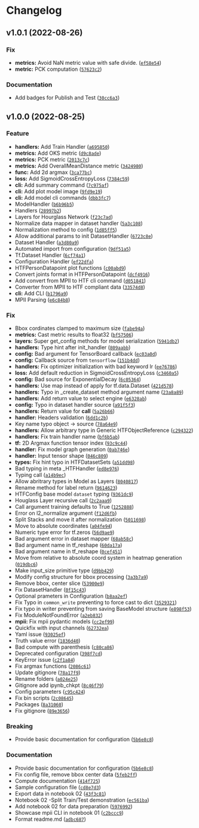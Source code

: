 # Changelog

<!--next-version-placeholder-->

## v1.0.1 (2022-08-26)
### Fix
* **metrics:** Avoid NaN metric value with safe divide. ([`ef58e54`](https://github.com/wbenbihi/hourglasstensorlfow/commit/ef58e54ee75b36027184a3ba9ac4a64c642bba31))
* **metric:** PCK computation ([`57623c2`](https://github.com/wbenbihi/hourglasstensorlfow/commit/57623c2507d3413320faa170bb7c2bff2c16dcce))

### Documentation
* Add badges for Publish and Test ([`30cc6a3`](https://github.com/wbenbihi/hourglasstensorlfow/commit/30cc6a37a29cd77054cde9d89000dba2bf5c1a9d))

## v1.0.0 (2022-08-25)
### Feature
* **handlers:** Add Train Handler ([`a695850`](https://github.com/wbenbihi/hourglasstensorlfow/commit/a69585036d73623d45add6ffc47b9e9f427cc1f7))
* **metrics:** Add OKS metric ([`d9c8ade`](https://github.com/wbenbihi/hourglasstensorlfow/commit/d9c8ade014863e3b5bb9aa3ddcc6f9dbfee658a3))
* **metrics:** PCK metric ([`2013c7c`](https://github.com/wbenbihi/hourglasstensorlfow/commit/2013c7cad1cbb0239073cdb4ec12bc2755550dc2))
* **metrics:** Add OverallMeanDistance metric ([`3424980`](https://github.com/wbenbihi/hourglasstensorlfow/commit/3424980d865c2791504845156b650faefa187900))
* **func:** Add 2d argmax ([`3ca77bc`](https://github.com/wbenbihi/hourglasstensorlfow/commit/3ca77bc603e76ff90f2b29b747fa5e81547f5df6))
* **loss:** Add SigmoidCrossEntropyLoss ([`7384c59`](https://github.com/wbenbihi/hourglasstensorlfow/commit/7384c59cf407dec44f1850435205f656876e10c0))
* **cli:** Add summary command ([`7c975af`](https://github.com/wbenbihi/hourglasstensorlfow/commit/7c975af263c4e07b69eeea59d8906f29f773a1b4))
* **cli:** Add plot model image ([`9fd9e19`](https://github.com/wbenbihi/hourglasstensorlfow/commit/9fd9e19a4ddc65efbd74bd9b71889f76f06e54d1))
* **cli:** Add model cli commands ([`dbb3fc7`](https://github.com/wbenbihi/hourglasstensorlfow/commit/dbb3fc7e3fd65190e6c1806de61617233bca5daf))
* ModelHandler ([`b6b96b5`](https://github.com/wbenbihi/hourglasstensorlfow/commit/b6b96b5fc019b2aff4024f1d6e1474b1cc183e58))
* Handlers ([`28997b2`](https://github.com/wbenbihi/hourglasstensorlfow/commit/28997b2d0d819ea222458a5fb7ccd7bddefbb93b))
* Layers for Hourglass Network ([`f23c7ad`](https://github.com/wbenbihi/hourglasstensorlfow/commit/f23c7ad03daffa1d6ed63430d36a0855125e1a1c))
* Normalize data mapper in dataset handler ([`5a3c108`](https://github.com/wbenbihi/hourglasstensorlfow/commit/5a3c108f5aec4380987e19fda1569034d55c31a9))
* Normalization method to config ([`1d85ff5`](https://github.com/wbenbihi/hourglasstensorlfow/commit/1d85ff559bad8662c47339c5bd1368f36a48aed0))
* Allow additional params to init DatasetHandler ([`6723c8e`](https://github.com/wbenbihi/hourglasstensorlfow/commit/6723c8ea7c5850b4830c1b79b9b5962bb567291d))
* Dataset Handler ([`a3d80a9`](https://github.com/wbenbihi/hourglasstensorlfow/commit/a3d80a9c6d782642fe527b9bdf3ad43d43d86e93))
* Automated import from configuration ([`9df51a5`](https://github.com/wbenbihi/hourglasstensorlfow/commit/9df51a5cbdf341d2f40d42194738f48455c75412))
* Tf.Dataset Handler ([`6cf74a1`](https://github.com/wbenbihi/hourglasstensorlfow/commit/6cf74a1f1e6e9d89612f6e4ac0cf7f9cd2cac57b))
* Configuration Handler ([`ef22dfa`](https://github.com/wbenbihi/hourglasstensorlfow/commit/ef22dfa9905570b91980482b2d9c9fa5c1d8f979))
* HTFPersonDatapoint plot functions ([`c00abd9`](https://github.com/wbenbihi/hourglasstensorlfow/commit/c00abd98297c2c0def8d5afe9ce126e8d31ff0ab))
* Convert joints format in HTFPersonDatapoint ([`dcf4916`](https://github.com/wbenbihi/hourglasstensorlfow/commit/dcf49162af4f200136457908ce5963248a5475be))
* Add convert from MPII to HTF cli command ([`d051841`](https://github.com/wbenbihi/hourglasstensorlfow/commit/d0518414f0f112317c2392b55decb4a31e126616))
* Converter from MPII to HTF compliant data ([`33574d8`](https://github.com/wbenbihi/hourglasstensorlfow/commit/33574d8f174031ca846900c7b931fee1b8c203ad))
* **cli:** Add CLI ([`b1796a9`](https://github.com/wbenbihi/hourglasstensorlfow/commit/b1796a9693bdf8f76305a10b45875027b9196527))
* MPII Parsing ([`e6c84b8`](https://github.com/wbenbihi/hourglasstensorlfow/commit/e6c84b88046dd537530bb4b5addf923ecaccc75f))

### Fix
* Bbox cordinates clamped to maximum size ([`fabe94a`](https://github.com/wbenbihi/hourglasstensorlfow/commit/fabe94a103256b35986bceccd844facce4deeb5e))
* **metrics:** Cast metric results to float32 ([`bf57506`](https://github.com/wbenbihi/hourglasstensorlfow/commit/bf5750646a5c671b86798c2af953505bb7904e06))
* **layers:** Super get_config methods for model serialization ([`5941db2`](https://github.com/wbenbihi/hourglasstensorlfow/commit/5941db22a3000f361fea7c634e1fbfd6b099f408))
* **handlers:** Type hint after init_handler ([`809aabb`](https://github.com/wbenbihi/hourglasstensorlfow/commit/809aabbc118fce95345071cdfc4b41ca9ea48331))
* **config:** Bad argument for TensorBoard callback ([`ec03a0d`](https://github.com/wbenbihi/hourglasstensorlfow/commit/ec03a0d0354cfb361fe2d8d444ce5c95301424ee))
* **config:** Callback source from `tensorflow` ([`151b4dd`](https://github.com/wbenbihi/hourglasstensorlfow/commit/151b4ddd0e2e800b18dbaa17162fb38657874265))
* **handlers:** Fix optimizer initialization with bad keyword lr ([`ee76786`](https://github.com/wbenbihi/hourglasstensorlfow/commit/ee767866c76f9204c16a0e2b6876fd78010175a3))
* **loss:** Add default reduction in SigmoidCrossEntropyLoss ([`c3460a5`](https://github.com/wbenbihi/hourglasstensorlfow/commit/c3460a5c39702f660b1ed42df8d01665321b2655))
* **config:** Bad source for ExponentialDecay ([`6c05364`](https://github.com/wbenbihi/hourglasstensorlfow/commit/6c0536463b76277232baa2c008cf1b1dd3ed528a))
* **handlers:** Use map instead of apply for tf.data.Dataset ([`421d578`](https://github.com/wbenbihi/hourglasstensorlfow/commit/421d578d4f53a17301f59719eda1ed76a6a37c21))
* **handlers:** Typo in _create_dataset method argument name ([`23a8a89`](https://github.com/wbenbihi/hourglasstensorlfow/commit/23a8a89d79983dd74da6aaa5f0013409e925af7f))
* **handlers:** Add return value to select engine ([`e6328ab`](https://github.com/wbenbihi/hourglasstensorlfow/commit/e6328ab30a9cabcba38471e29040c3adeca07cab))
* **config:** Typo in dataset handler source ([`a91f5f3`](https://github.com/wbenbihi/hourglasstensorlfow/commit/a91f5f3e6861433b552222a48a223a5d797306b6))
* **handlers:** Return value for __call__ ([`5a26b66`](https://github.com/wbenbihi/hourglasstensorlfow/commit/5a26b6697ee587d570abec2463ae35789c3bf195))
* **handler:** Headers validation ([`6dd1c2b`](https://github.com/wbenbihi/hourglasstensorlfow/commit/6dd1c2bb4011b82479e00f9e9df1a230fe18b9a5))
* Key name typo object -> source ([`78a64e9`](https://github.com/wbenbihi/hourglasstensorlfow/commit/78a64e92d03abb2f180b1f4cbca78453570b8252))
* **handlers:** Allow arbitrary type in Generic HTFObjectReference ([`c294322`](https://github.com/wbenbihi/hourglasstensorlfow/commit/c2943229a216869b23658d736ff390a563bb9cfc))
* **handlers:** Fix train handler name ([`bf6b5ab`](https://github.com/wbenbihi/hourglasstensorlfow/commit/bf6b5ab0631781555a9ce88e45445244cdd3e259))
* **tf:** 2D Argmax function tensor index ([`93c9c44`](https://github.com/wbenbihi/hourglasstensorlfow/commit/93c9c440f69d8fdb54771439c00ef696928d0526))
* **handler:** Fix model graph generation ([`0ab746e`](https://github.com/wbenbihi/hourglasstensorlfow/commit/0ab746e09ec8b0690fa1aa4fc2749ff7976b78bb))
* **handler:** Input tensor shape ([`046c809`](https://github.com/wbenbihi/hourglasstensorlfow/commit/046c8099ddb17928bbf34a3f528a654d5719fa7e))
* **types:** Fix hint typo in HTFDatasetSets ([`a51dd98`](https://github.com/wbenbihi/hourglasstensorlfow/commit/a51dd9876b3f3a7c9c84c6f380f53087a097f05d))
* Bad typing in meta _HTFHandler ([`ed8e976`](https://github.com/wbenbihi/hourglasstensorlfow/commit/ed8e9767736e8a8313b000fd8b00a66ad0ca7b72))
* Typing call ([`a14b9ec`](https://github.com/wbenbihi/hourglasstensorlfow/commit/a14b9ec99ada081575265471da4b35cd91646e8b))
* Allow abritrary types in Model as Layers ([`8040817`](https://github.com/wbenbihi/hourglasstensorlfow/commit/8040817e1285ba703df362330d66583317c64029))
* Rename method for label return ([`9614623`](https://github.com/wbenbihi/hourglasstensorlfow/commit/9614623961277d7118f030afa622c8b74c731871))
* HTFConfig base model `dataset` typing ([`9361dc9`](https://github.com/wbenbihi/hourglasstensorlfow/commit/9361dc9652288fbf13aab8e00d9bce1f8cb9e08f))
* Houglass Layer recursive call ([`2c2aaa9`](https://github.com/wbenbihi/hourglasstensorlfow/commit/2c2aaa956eda936af518e3907fd3a56b7141ac53))
* Call argument training defaults to True ([`1252888`](https://github.com/wbenbihi/hourglasstensorlfow/commit/1252888b2757a650d20879b1777678933cb62626))
* Error on l2_normalize argument ([`f12d6fb`](https://github.com/wbenbihi/hourglasstensorlfow/commit/f12d6fb049626b05aa147ae51afedb197334ee32))
* Split Stacks and move it after normalization ([`5011698`](https://github.com/wbenbihi/hourglasstensorlfow/commit/5011698495edbbc84eebff2da228d224709a2b97))
* Move to absolute coordinates ([`a04fe94`](https://github.com/wbenbihi/hourglasstensorlfow/commit/a04fe94f914f3800ec0cd37a343224d169c6311c))
* Numeric type error for tf.zeros ([`56d9ae9`](https://github.com/wbenbihi/hourglasstensorlfow/commit/56d9ae9c0ac95e606e74b50217a1be75437543e7))
* Bad argument error in dataset mapper ([`68ab58c`](https://github.com/wbenbihi/hourglasstensorlfow/commit/68ab58cf86a54f4ca8b95f94de4c4b76c2d910ab))
* Bad argument name in tf_reshape ([`60da17a`](https://github.com/wbenbihi/hourglasstensorlfow/commit/60da17a2bcb769ddf02cf8373d2cd19cd1db1e2b))
* Bad argument name in tf_reshape ([`0cef451`](https://github.com/wbenbihi/hourglasstensorlfow/commit/0cef4511129fd64f8d9a885ea46130543c012a46))
* Move from relative to absolute coord system in heatmap generation ([`019dbc6`](https://github.com/wbenbihi/hourglasstensorlfow/commit/019dbc68127d4dd49b7ba07809371523f7ab2dd9))
* Make input_size primitive type ([`d9bb429`](https://github.com/wbenbihi/hourglasstensorlfow/commit/d9bb4290523370502b6d8d5850ec89a5349d19a6))
* Modify config structure for bbox processing ([`3a3b7a9`](https://github.com/wbenbihi/hourglasstensorlfow/commit/3a3b7a9960289f9417e30b3b4cdb77edc8196903))
* Remove bbox, center slice ([`53900e9`](https://github.com/wbenbihi/hourglasstensorlfow/commit/53900e9b19fe49e35bccfa77a8aef77a1ac3283f))
* Fix DatasetHandler ([`0f15c43`](https://github.com/wbenbihi/hourglasstensorlfow/commit/0f15c434d00b4d2f9be2c3b37672c7601875e3d7))
* Optional prameters in Configuration ([`b8aa2ef`](https://github.com/wbenbihi/hourglasstensorlfow/commit/b8aa2ef2974e6ae5623e4f0952d8812ba9f9d1f5))
* Fix Typo in `common_write` preventing to force cast to dict ([`3529321`](https://github.com/wbenbihi/hourglasstensorlfow/commit/3529321aca412c8b5e01b9c9e7b30feb8a108139))
* Fix typo in writer preventing from saving BaseModel structure ([`e898f53`](https://github.com/wbenbihi/hourglasstensorlfow/commit/e898f53a91e13063ba20e0ff60ca27f03bfbdeba))
* Fix ModuleNotFoundError ([`a2eb832`](https://github.com/wbenbihi/hourglasstensorlfow/commit/a2eb832618d6eb5d34d345c9daf06506ab5d363c))
* **mpii:** Fix mpii pydantic models ([`cc2ef99`](https://github.com/wbenbihi/hourglasstensorlfow/commit/cc2ef995b122ab47c8378160fe8628eda1e53c88))
* Quickfix with input channels ([`62732ea`](https://github.com/wbenbihi/hourglasstensorlfow/commit/62732eac8ef66904f45b685eb7221d014740e86c))
* Yaml issue ([`93025ef`](https://github.com/wbenbihi/hourglasstensorlfow/commit/93025ef4a8b1f8607136d51bb193f71bc63465f1))
* Truth value error ([`1836d40`](https://github.com/wbenbihi/hourglasstensorlfow/commit/1836d409b25b9fe9a5653c86d45bb66a55e00f2d))
* Bad compute with parenthesis ([`c80ca86`](https://github.com/wbenbihi/hourglasstensorlfow/commit/c80ca8622ab49eca57aba1f53cb7ac094eacd1ba))
* Deprecated configuration ([`398f7cd`](https://github.com/wbenbihi/hourglasstensorlfow/commit/398f7cd432fa0de82e4e9b28ba6f1a3eaf855362))
* KeyError issue ([`c2f1a84`](https://github.com/wbenbihi/hourglasstensorlfow/commit/c2f1a84a81e062701186c65eb8e5d1f638ec1aa1))
* Fix argmax functions ([`2086c61`](https://github.com/wbenbihi/hourglasstensorlfow/commit/2086c61708fd38f6c9f4146c860be21ab091e06a))
* Update gitignore ([`78a17f9`](https://github.com/wbenbihi/hourglasstensorlfow/commit/78a17f95e6ddc60b5143d536e6aeccbc2fb094cf))
* Rename folders ([`a024e25`](https://github.com/wbenbihi/hourglasstensorlfow/commit/a024e25baa0fe47f44bed6062f25b6d6c8ebe573))
* Gitignore add ipynb_chkpt ([`8c46f79`](https://github.com/wbenbihi/hourglasstensorlfow/commit/8c46f79bba499cc2f13ce41eb12437113a40aae3))
* Config parameters ([`c95c424`](https://github.com/wbenbihi/hourglasstensorlfow/commit/c95c424809ca96ad900e8e20c3f2c708bfb82399))
* Fix bin scripts ([`2c08645`](https://github.com/wbenbihi/hourglasstensorlfow/commit/2c08645d4d27171755b8347aa61995d542efa775))
* Packages ([`8a31060`](https://github.com/wbenbihi/hourglasstensorlfow/commit/8a31060fe5f7190031621f9ba94825a3ca01c847))
* Fix gitignore ([`89e3656`](https://github.com/wbenbihi/hourglasstensorlfow/commit/89e3656eb7f4382535702574e91ad98ffbef8311))

### Breaking
* Provide basic documentation for configuration ([`5b6e8c8`](https://github.com/wbenbihi/hourglasstensorlfow/commit/5b6e8c8c41e779dfa55fdfff0e10ac77f7f00114))

### Documentation
* Provide basic documentation for configuration ([`5b6e8c8`](https://github.com/wbenbihi/hourglasstensorlfow/commit/5b6e8c8c41e779dfa55fdfff0e10ac77f7f00114))
* Fix config file, remove bbox center data ([`5feb2ff`](https://github.com/wbenbihi/hourglasstensorlfow/commit/5feb2ff77c815e4d01cfed47ec83501712b8942d))
* Compute documentation ([`414f725`](https://github.com/wbenbihi/hourglasstensorlfow/commit/414f7258d48c143aa4907efd0ebfaf491098478b))
* Sample configuration file ([`cd8e7d3`](https://github.com/wbenbihi/hourglasstensorlfow/commit/cd8e7d37d3eb1ed0a04edf51f64886cda6ec1f79))
* Export data in notebook 02 ([`43f3c81`](https://github.com/wbenbihi/hourglasstensorlfow/commit/43f3c8113bb1e30508eaae9fccf027605f62fcd8))
* Notebook 02 -Split Train/Test demonstration ([`ec561ba`](https://github.com/wbenbihi/hourglasstensorlfow/commit/ec561baf27db921d39d9ce5c9b1f2faf54f018b5))
* Add notebook 02 for data preparation ([`5976992`](https://github.com/wbenbihi/hourglasstensorlfow/commit/5976992e793ca2ef87248f629f8092a6e568604a))
* Showcase mpii CLI in notebook 01 ([`c2bccc9`](https://github.com/wbenbihi/hourglasstensorlfow/commit/c2bccc96fa853d7600237af16b42617421bcc19d))
* Format readme.md ([`adbc687`](https://github.com/wbenbihi/hourglasstensorlfow/commit/adbc68736ec084cab1462a2936fa41d0f95b5a5b))

